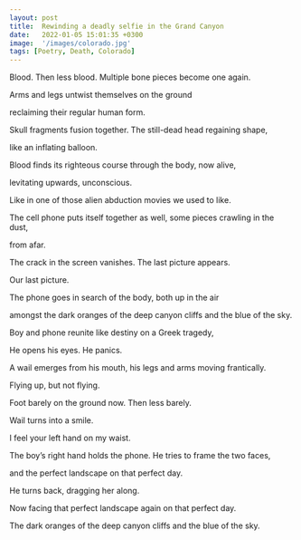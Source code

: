 ```yaml
---
layout: post
title:  Rewinding a deadly selfie in the Grand Canyon
date:   2022-01-05 15:01:35 +0300
image:  '/images/colorado.jpg'
tags: [Poetry, Death, Colorado]
---
```

Blood. Then less blood. Multiple bone pieces become one again.

Arms and legs untwist themselves on the ground

reclaiming their regular human form.

Skull fragments fusion together. The still-dead head regaining shape,

like an inflating balloon.

Blood finds its righteous course through the body, now alive,

levitating upwards, unconscious.

Like in one of those alien abduction movies we used to like.

The cell phone puts itself together as well, some pieces crawling in the dust,

from afar.

The crack in the screen vanishes. The last picture appears.

Our last picture.

The phone goes in search of the body, both up in the air

amongst the dark oranges of the deep canyon cliffs and the blue of the sky.

Boy and phone reunite like destiny on a Greek tragedy,

He opens his eyes. He panics.

A wail emerges from his mouth, his legs and arms moving frantically.

Flying up, but not flying.

Foot barely on the ground now. Then less barely.

Wail turns into a smile.

I feel your left hand on my waist.

The boy’s right hand holds the phone. He tries to frame the two faces,

and the perfect landscape on that perfect day.

He turns back, dragging her along.

Now facing that perfect landscape again on that perfect day.

The dark oranges of the deep canyon cliffs and the blue of the sky.